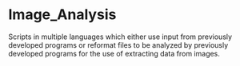 # Image_Analysis
Scripts in multiple languages which either use input from previously developed programs or reformat files to be analyzed by previously developed programs for the use of extracting data from images.
